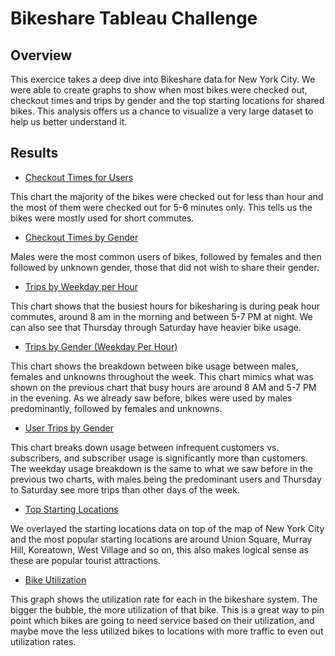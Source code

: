 # Bikeshare Tableau Challenge

## Overview

This exercice takes a deep dive into Bikeshare data for New York City. We were able to create graphs to show when most bikes were checked out, checkout times and trips by gender and the top starting locations for shared bikes. This analysis offers us a chance to visualize a very large dataset to help us better understand it. 

## Results

* [Checkout Times for Users](LINK)

This chart the majority of the bikes were checked out for less than hour and the most of them were checked out for 5-6 minutes only. This tells us the bikes were mostly used for short commutes. 

* [Checkout Times by Gender](LINK)

Males were the most common users of bikes, followed by females and then followed by unknown gender, those that did not wish to share their gender. 

* [Trips by Weekday per Hour](LINK)

This chart shows that the busiest hours for bikesharing is during peak hour commutes, around 8 am in the morning and between 5-7 PM at night. We can also see that Thursday through Saturday have heavier bike usage. 

* [Trips by Gender (Weekday Per Hour)](LINK)

This chart shows the breakdown between bike usage between males, females and unknowns throughout the week. This chart mimics what was shown on the previous chart that busy hours are around 8 AM and 5-7 PM in the evening. As we already saw before, bikes were used by males predominantly, followed by females and unknowns. 


* [User Trips by Gender](LINK)

This chart breaks down usage between infrequent customers vs. subscribers, and subscriber usage is significantly more than customers. The weekday usage breakdown is the same to what we saw before in the previous two charts, with males being the predominant users and Thursday to Saturday see more trips than other days of the week. 


* [Top Starting Locations](LINK)

We overlayed the starting locations data on top of the map of New York City and the most popular starting locations are around Union Square, Murray Hill, Koreatown, West Village and so on, this also makes logical sense as these are popular tourist attractions. 


* [Bike Utilization](LINK)

This graph shows the utilization rate for each in the bikeshare system. The bigger the bubble, the more utilization of that bike. This is a great way to pin point which bikes are going to need service based on their utilization, and maybe move the less utilized bikes to locations with more traffic to even out utilization rates. 
